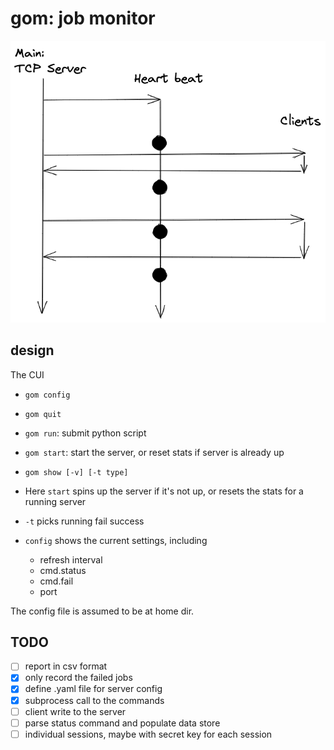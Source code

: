 # gom: job monitor


![timing](./gom.png "Timing")


## design

The CUI

- `gom config`
- `gom quit`
- `gom run`: submit python script
- `gom start`: start the server, or reset stats if server is already up
- `gom show [-v] [-t type]`

- Here `start` spins up the server if it's not up, or resets the stats for a
  running server
- `-t` picks running fail success
- `config` shows the current settings, including
  - refresh interval
  - cmd.status
  - cmd.fail
  - port

The config file is assumed to be at home dir.

## TODO

- [ ] report in csv format
- [x] only record the failed jobs
- [x] define .yaml file for server config
- [x] subprocess call to the commands
- [ ] client write to the server
- [ ] parse status command and populate data store
- [ ] individual sessions, maybe with secret key for each session
